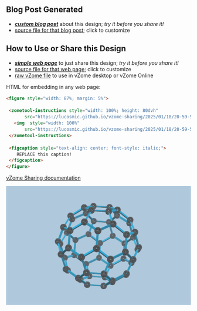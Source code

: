 
## Blog Post Generated

 - [***custom blog post***](<https://lucosmic.github.io/vzome-sharing/2025/01/18/PRJ-BUK-mod1-20-59-57.html>) about this design; *try it before you share it!*
 - [source file for that blog post](<https://github.com/lucosmic/vzome-sharing/edit/main/_posts/2025-01-18-PRJ-BUK-mod1-20-59-57.md>); click to customize
 


## How to Use or Share this Design

 - [***simple web page***](<https://lucosmic.github.io/vzome-sharing/2025/01/18/20-59-57-PRJ-BUK-mod1/>) to just share this design; *try it before you share it!*
 - [source file for that web page](<https://github.com/lucosmic/vzome-sharing/edit/main/2025/01/18/20-59-57-PRJ-BUK-mod1/index.md>); click to customize
 - [raw vZome file](<https://raw.githubusercontent.com/lucosmic/vzome-sharing/main/2025/01/18/20-59-57-PRJ-BUK-mod1/PRJ-BUK-mod1.vZome>) to use in vZome desktop or vZome Online
 
 HTML for embedding in any web page:
 ```html
<figure style="width: 87%; margin: 5%">
  
  <zometool-instructions style="width: 100%; height: 80dvh"
        src="https://lucosmic.github.io/vzome-sharing/2025/01/18/20-59-57-PRJ-BUK-mod1/PRJ-BUK-mod1.vZome" >
    <img  style="width: 100%"
        src="https://lucosmic.github.io/vzome-sharing/2025/01/18/20-59-57-PRJ-BUK-mod1/PRJ-BUK-mod1.png" >
  </zometool-instructions>

  <figcaption style="text-align: center; font-style: italic;">
     REPLACE this caption!
  </figcaption>
</figure>

 ```

[vZome Sharing documentation](https://vzome.github.io/vzome/sharing.html#how-it-works)

![Image](<PRJ-BUK-mod1.png>)

